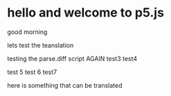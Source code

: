 # hello and welcome to p5.js
 
good morning

lets test the teanslation

testing the parse.diff script AGAIN
test3
test4

test 5
test 6
test7


here is something that can be translated